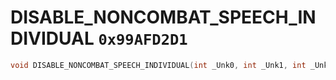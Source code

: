 # DISABLE_NONCOMBAT_SPEECH_INDIVIDUAL `0x99AFD2D1`

```cpp
void DISABLE_NONCOMBAT_SPEECH_INDIVIDUAL(int _Unk0, int _Unk1, int _Unk2);
```